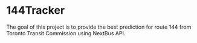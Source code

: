 # 144Tracker
The goal of this project is to provide the best prediction for route 144 from Toronto Transit Commission using NextBus API.
